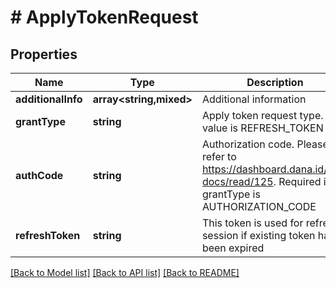 # # ApplyTokenRequest

## Properties

Name | Type | Description | Notes
------------ | ------------- | ------------- | -------------
**additionalInfo** | **array<string,mixed>** | Additional information | [optional]
**grantType** | **string** | Apply token request type. The value is REFRESH_TOKEN |
**authCode** | **string** | Authorization code. Please refer to https://dashboard.dana.id/api-docs/read/125. Required if grantType is AUTHORIZATION_CODE |
**refreshToken** | **string** | This token is used for refresh session if existing token has been expired |

[[Back to Model list]](../../README.md#models) [[Back to API list]](../../README.md#endpoints) [[Back to README]](../../README.md)
